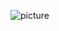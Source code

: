 ![picture](https://raw.githubusercontent.com/ArtiomBoo/Arduino_Hexagon-LEDs/master/images/20190412_152043.jpg?token=ALOUY7R3LB5IAY2H5CF7IHC4Z2U7Y)
